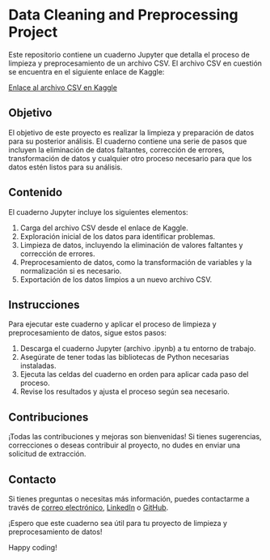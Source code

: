 # Data Cleaning and Preprocessing Project

Este repositorio contiene un cuaderno Jupyter que detalla el proceso de limpieza y preprocesamiento de un archivo CSV. El archivo CSV en cuestión se encuentra en el siguiente enlace de Kaggle:

[Enlace al archivo CSV en Kaggle](https://www.kaggle.com/code/anamsken/data-cleaning-project1/notebook)

## Objetivo

El objetivo de este proyecto es realizar la limpieza y preparación de datos para su posterior análisis. El cuaderno contiene una serie de pasos que incluyen la eliminación de datos faltantes, corrección de errores, transformación de datos y cualquier otro proceso necesario para que los datos estén listos para su análisis.

## Contenido

El cuaderno Jupyter incluye los siguientes elementos:

1. Carga del archivo CSV desde el enlace de Kaggle.
2. Exploración inicial de los datos para identificar problemas.
3. Limpieza de datos, incluyendo la eliminación de valores faltantes y corrección de errores.
4. Preprocesamiento de datos, como la transformación de variables y la normalización si es necesario.
5. Exportación de los datos limpios a un nuevo archivo CSV.

## Instrucciones

Para ejecutar este cuaderno y aplicar el proceso de limpieza y preprocesamiento de datos, sigue estos pasos:

1. Descarga el cuaderno Jupyter (archivo .ipynb) a tu entorno de trabajo.
2. Asegúrate de tener todas las bibliotecas de Python necesarias instaladas.
3. Ejecuta las celdas del cuaderno en orden para aplicar cada paso del proceso.
4. Revise los resultados y ajusta el proceso según sea necesario.

## Contribuciones

¡Todas las contribuciones y mejoras son bienvenidas! Si tienes sugerencias, correcciones o deseas contribuir al proyecto, no dudes en enviar una solicitud de extracción.

## Contacto

Si tienes preguntas o necesitas más información, puedes contactarme a través de [correo electrónico](mailto:adolfo.fgp@gmail.com), [LinkedIn](https://www.linkedin.com/in/adolfofgp/) o [GitHub](https://github.com/AdolfoFGP).

¡Espero que este cuaderno sea útil para tu proyecto de limpieza y preprocesamiento de datos!

Happy coding!
